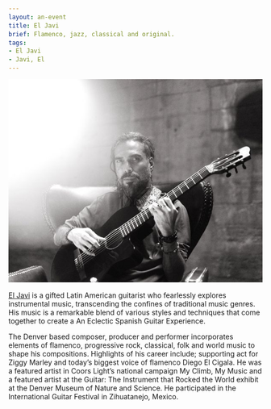 ```yaml
---
layout: an-event
title: El Javi
brief: Flamenco, jazz, classical and original.
tags:
- El Javi
- Javi, El
---
```

![El Javi](/pics/20250127-ElJavi.jpg)

[El Javi](https://eljavi.com/) is a gifted Latin American guitarist who fearlessly explores instrumental music, transcending the confines of traditional music genres. His music is a remarkable blend of various styles and techniques that come together to create a An Eclectic Spanish Guitar Experience.

The Denver based composer, producer and performer incorporates elements of flamenco, progressive rock, classical, folk and world music to shape his compositions. Highlights of his career include; supporting act for Ziggy Marley and today’s biggest voice of flamenco Diego El Cigala. He was a featured artist in Coors Light’s national campaign My Climb, My Music and a featured artist at the Guitar: The Instrument that Rocked the World exhibit at the Denver Museum of Nature and Science. He participated in the International Guitar Festival in Zihuatanejo, Mexico.
